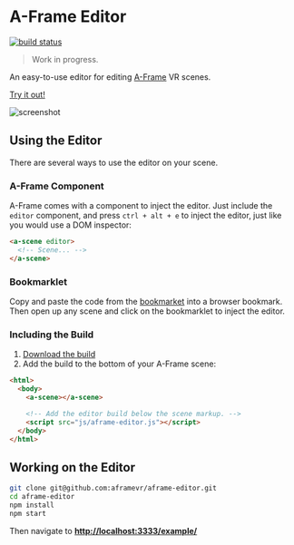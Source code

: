 # A-Frame Editor

[![build status][travis-image]][travis-url]

> Work in progress.

An easy-to-use editor for editing [A-Frame](https://aframe.io) VR scenes.

[Try it out!](https://aframe.io/aframe-editor/example/)

<img alt="screenshot" src="https://cloud.githubusercontent.com/assets/674727/16597664/fd7b9748-42ae-11e6-9ece-3dfe763ea11c.png">

## Using the Editor

There are several ways to use the editor on your scene.

### A-Frame Component

A-Frame comes with a component to inject the editor. Just include the `editor`
component, and press `ctrl + alt + e` to inject the editor, just like you would
use a DOM inspector:

```html
<a-scene editor>
  <!-- Scene... -->
</a-scene>
```

### Bookmarklet

Copy and paste the code from the [bookmarket](bookmarklet) into a browser bookmark. Then
open up any scene and click on the bookmarklet to inject the editor.

### Including the Build

1. [Download the build](https://aframe.io/aframe-editor/build/aframe-editor.js)
2. Add the build to the bottom of your A-Frame scene:

```html
<html>
  <body>
    <a-scene></a-scene>

    <!-- Add the editor build below the scene markup. -->
    <script src="js/aframe-editor.js"></script>
  </body>
</html>
```

## Working on the Editor

```bash
git clone git@github.com:aframevr/aframe-editor.git
cd aframe-editor
npm install
npm start
```

Then navigate to __[http://localhost:3333/example/](http://localhost:3333/example/)__

[travis-image]: https://img.shields.io/travis/aframevr/aframe-editor.svg?style=flat-square
[travis-url]: https://travis-ci.org/aframevr/aframe-editor
